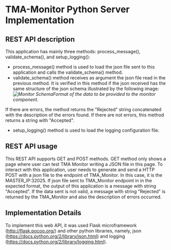 

# TMA-Monitor Python Server Implementation 

## REST API description

This application has mainly three methods: process_message(), validate_schema(), and setup_logging():
- process_message() method is used to load the json file sent to this application and calls the validate_schema() method.
- validate_schema() method receives as argument the json file read in the previous method. It is verified in this method if the json received has the same structure of the json schema illustrated by the following image:
*![Monitor Schema](https://github.com/nmsa/tma-framework-m/blob/master/interface/atmosphere_tma-m_schema.png)Format of the data to be provided to the monitor component.*

If there are errors, the method returns the "Rejected" string concatenated with the description of the errors found.
If there are not errors, this method returns a string with "Accepted".
- setup_logging() method is used to load the logging configuration file.


## REST API usage

This REST API supports GET and POST methods. GET method only shows a page where user can test TMA Monitor writing a JSON file in this page. 
To interact with this application, user needs to generate and send a HTTP POST with a json file to the endpoint of TMA_Monitor. In this case, it is the MASTER_IP:32025.
If json file sent to TMA_Monitor endpoint in in the expected format, the output of this application is a message with string "Accepted". If the data sent is not valid, a message with string "Rejected" is returned by the TMA_Monitor and also the description of errors occurred.



## Implementation Details
 To implement this web API, it was used Flask microframework (http://flask.pocoo.org/) and other python libraries, namely, json (https://docs.python.org/2/library/json.html) and logging (https://docs.python.org/2/library/logging.html).

